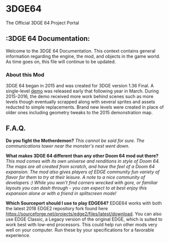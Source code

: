 # 3DGE64
The Official 3DGE 64 Project Portal

## :3DGE 64 Documentation: ##

Welcome to the 3DGE 64 Documentation. This context contains general information regarding the engine,
the mod, and objects in the game world. As time goes on, this file will continue to be updated.

### About this Mod ###
3DGE 64 began in 2015 and was created for 3DGE version 1.36 Final.
A single-level [demo](http://www.wadsinprogress.info/index.php?a=listwads&wad=1771) was released
early that following year in March. During 2015-2016, the demo received more work behind scenes such as more
levels though eventually scrapped along with several sprites and assets reducted to simple replacements.
Brand new levels were created in place of older ones including geometry tweaks to the 2015 demonstration map.

## F.A.Q. ## 

**Do you fight the Motherdemon?** _This cannot be said for sure. The communications tower near the monster's nest went down._

**What makes 3DGE 64 different than any other Doom 64 mod out there?** _This mod comes with its own universe and renditions
in style of Doom 64. The maps are all created from scratch, and have the feel of a Doom 64 expansion. The mod also gives
players of EDGE community fun variety of flavor for them to try at their leisure. A note to a nice community of developers :)
While you won't find corners wrecked with gore, or familiar layouts you can dash through - you can expect to at best enjoy 
this expansion alone or with a friend in splitscreen mode!_ 

**Which Sourceport should I use to play EDGE64?** EDGE64 works with both the latest 2018 EDGE2 repository fork found here https://sourceforge.net/projects/edge2/files/latest/download. You can also use EDGE Classic, a Legacy version of the original EDGE,
which is suited to work best with low-end processors. This could help run other mods very well on your computer. Run these by your
specifications for a favorable experience.

